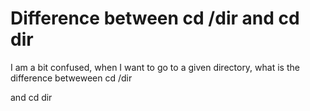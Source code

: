 
# Difference between cd /dir and cd dir

I am a bit confused, when I want to go to a given directory, what is the difference betweween
  cd /dir 

and
 cd dir


        